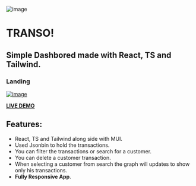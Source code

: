 
![image](https://github.com/user-attachments/assets/63d46972-f6fb-4278-ba6d-845ea53bac24)


# TRANSO!
## Simple Dashbored made with React, TS and Tailwind.
### Landing

<a href="https://alil0l.github.io/Transo/" target="_blank"> ![image](https://github.com/user-attachments/assets/63d46972-f6fb-4278-ba6d-845ea53bac24) </a>

<a href="https://alil0l.github.io/Transo/" target="_blank">**LIVE DEMO**</a>

## Features:

- React, TS and Tailwind along side with MUI.
- Used Jsonbin to hold the transactions.
- You can filter the transactions or search for a customer.
- You can delete a customer transaction.
- When selecting a customer from search the graph will updates to show only his transactions.
- **Fully Responsive App**.
